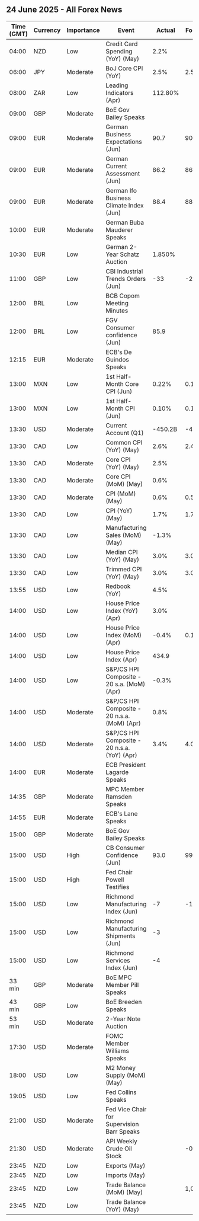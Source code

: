 ## 24 June 2025 - All Forex News

| Time (GMT) | Currency | Importance | Event | Actual | Forecast | Previous |
|------|----------|------------|-------|--------|----------|----------|
| 04:00 | NZD | Low | Credit Card Spending (YoY) (May) | 2.2% |  | 0.5% |
| 06:00 | JPY | Moderate | BoJ Core CPI (YoY) | 2.5% | 2.5% | 2.4% |
| 08:00 | ZAR | Low | Leading Indicators (Apr) | 112.80% |  | 113.16% |
| 09:00 | GBP | Moderate | BoE Gov Bailey Speaks |  |  |  |
| 09:00 | EUR | Moderate | German Business Expectations (Jun) | 90.7 | 90.0 | 89.0 |
| 09:00 | EUR | Moderate | German Current Assessment (Jun) | 86.2 | 86.5 | 86.1 |
| 09:00 | EUR | Moderate | German Ifo Business Climate Index (Jun) | 88.4 | 88.1 | 87.5 |
| 10:00 | EUR | Moderate | German Buba Mauderer Speaks |  |  |  |
| 10:30 | EUR | Low | German 2-Year Schatz Auction | 1.850% |  | 1.780% |
| 11:00 | GBP | Low | CBI Industrial Trends Orders (Jun) | -33 | -28 | -30 |
| 12:00 | BRL | Low | BCB Copom Meeting Minutes |  |  |  |
| 12:00 | BRL | Low | FGV Consumer confidence (Jun) | 85.9 |  | 86.7 |
| 12:15 | EUR | Moderate | ECB's De Guindos Speaks |  |  |  |
| 13:00 | MXN | Low | 1st Half-Month Core CPI (Jun) | 0.22% | 0.18% | 0.16% |
| 13:00 | MXN | Low | 1st Half-Month CPI (Jun) | 0.10% | 0.12% | 0.09% |
| 13:30 | USD | Moderate | Current Account (Q1) | -450.2B | -448.0B | -312.0B |
| 13:30 | CAD | Low | Common CPI (YoY) (May) | 2.6% | 2.4% | 2.5% |
| 13:30 | CAD | Moderate | Core CPI (YoY) (May) | 2.5% |  | 2.5% |
| 13:30 | CAD | Moderate | Core CPI (MoM) (May) | 0.6% |  | 0.5% |
| 13:30 | CAD | Moderate | CPI (MoM) (May) | 0.6% | 0.5% | -0.1% |
| 13:30 | CAD | Low | CPI (YoY) (May) | 1.7% | 1.7% | 1.7% |
| 13:30 | CAD | Low | Manufacturing Sales (MoM) (May) | -1.3% |  | -2.8% |
| 13:30 | CAD | Low | Median CPI (YoY) (May) | 3.0% | 3.0% | 3.1% |
| 13:30 | CAD | Low | Trimmed CPI (YoY) (May) | 3.0% | 3.0% | 3.1% |
| 13:55 | USD | Low | Redbook (YoY) | 4.5% |  | 5.2% |
| 14:00 | USD | Low | House Price Index (YoY) (Apr) | 3.0% |  | 3.9% |
| 14:00 | USD | Low | House Price Index (MoM) (Apr) | -0.4% | 0.1% | 0.0% |
| 14:00 | USD | Low | House Price Index (Apr) | 434.9 |  | 436.7 |
| 14:00 | USD | Low | S&P/CS HPI Composite - 20 s.a. (MoM) (Apr) | -0.3% |  | -0.2% |
| 14:00 | USD | Moderate | S&P/CS HPI Composite - 20 n.s.a. (MoM) (Apr) | 0.8% |  | 1.1% |
| 14:00 | USD | Moderate | S&P/CS HPI Composite - 20 n.s.a. (YoY) (Apr) | 3.4% | 4.0% | 4.1% |
| 14:00 | EUR | Moderate | ECB President Lagarde Speaks |  |  |  |
| 14:35 | GBP | Moderate | MPC Member Ramsden Speaks |  |  |  |
| 14:55 | EUR | Moderate | ECB's Lane Speaks |  |  |  |
| 15:00 | GBP | Moderate | BoE Gov Bailey Speaks |  |  |  |
| 15:00 | USD | High | CB Consumer Confidence (Jun) | 93.0 | 99.4 | 98.4 |
| 15:00 | USD | High | Fed Chair Powell Testifies |  |  |  |
| 15:00 | USD | Low | Richmond Manufacturing Index (Jun) | -7 | -10 | -9 |
| 15:00 | USD | Low | Richmond Manufacturing Shipments (Jun) | -3 |  | -10 |
| 15:00 | USD | Low | Richmond Services Index (Jun) | -4 |  | -11 |
| 33 min | GBP | Moderate | BoE MPC Member Pill Speaks |  |  |  |
| 43 min | GBP | Low | BoE Breeden Speaks |  |  |  |
| 53 min | USD | Moderate | 2-Year Note Auction |  |  | 3.955% |
| 17:30 | USD | Moderate | FOMC Member Williams Speaks |  |  |  |
| 18:00 | USD | Low | M2 Money Supply (MoM) (May) |  |  | 21.86T |
| 19:05 | USD | Low | Fed Collins Speaks |  |  |  |
| 21:00 | USD | Moderate | Fed Vice Chair for Supervision Barr Speaks |  |  |  |
| 21:30 | USD | Moderate | API Weekly Crude Oil Stock |  | -0.600M | -10.133M |
| 23:45 | NZD | Low | Exports (May) |  |  | 7.84B |
| 23:45 | NZD | Low | Imports (May) |  |  | 6.42B |
| 23:45 | NZD | Low | Trade Balance (MoM) (May) |  | 1,060M | 1,426M |
| 23:45 | NZD | Low | Trade Balance (YoY) (May) |  |  | -4,810M |
